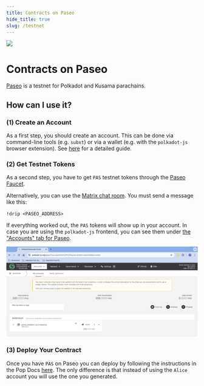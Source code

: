 ```yaml
---
title: Contracts on Paseo
hide_title: true
slug: /testnet
---
```


<img src="/img/title/testnet.svg" className="titlePic" />

# Contracts on Paseo

[Paseo](https://wiki.polkadot.network/docs/build-pdk#paseo-testnet) is a testnet for
Polkadot and Kusama parachains.

## How can I use it?
### (1) Create an Account

As a first step, you should create an account. This can be done via command-line
tools (e.g. `subxt`) or via a wallet (e.g. with the `polkadot-js` browser extension).
See [here](https://wiki.polkadot.network/docs/learn-account-generation) for a detailed guide.

### (2) Get Testnet Tokens

As a second step, you have to get `PAS` testnet tokens through the [Paseo Faucet](https://faucet.polkadot.io/).

Alternatively, you can use the [Matrix chat room](https://wiki.polkadot.network/docs/learn-DOT#getting-tokens-on-the-paseo-testnet).
You must send a message like this:

```
!drip <PASEO_ADDRESS>
```

If everything worked out, the `PAS` tokens will show up in your account.
In case you are using the `polkadot-js` frontend, you can see them under
[the "Accounts" tab for Paseo](https://polkadot.js.org/apps/?rpc=wss%3A%2F%2Fpaseo.dotters.network#/accounts).

<img src="/img/pas-in-wallet.png" alt="Paseo testnet tokens in wallet" />


### (3) Deploy Your Contract

Once you have `PAS` on Paseo you can deploy by following the instructions in the Pop Docs [here](https://learn.onpop.io/contracts/guides/deploy-on-pop-testnet#:~:text=Transfer%20from%20Paseo%20Relay%20Network%20to%20Pop%20Testnet).
The only difference is that instead of using the `Alice` account you will use the one you generated.
